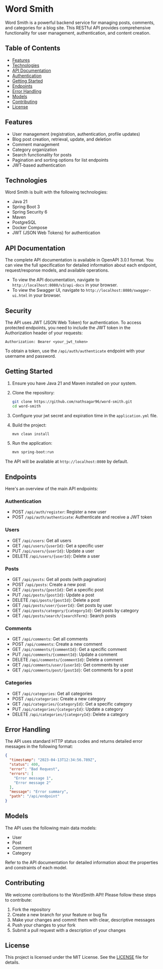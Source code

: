 # Word Smith

Word Smith is a powerful backend service for managing posts, comments, and categories for a blog site. This RESTful
API provides comprehensive functionality for user management, authentication, and content creation.

## Table of Contents

- [Features](#features)
- [Technologies](#technologies)
- [API Documentation](#api-documentation)
- [Authentication](#authentication)
- [Getting Started](#getting-started)
- [Endpoints](#endpoints)
- [Error Handling](#error-handling)
- [Models](#models)
- [Contributing](#contributing)
- [License](#license)

## Features

- User management (registration, authentication, profile updates)
- Blog post creation, retrieval, update, and deletion
- Comment management
- Category organization
- Search functionality for posts
- Pagination and sorting options for list endpoints
- JWT-based authentication

## Technologies

Word Smith is built with the following technologies:

- Java 21
- Spring Boot 3
- Spring Security 6
- Maven
- PostgreSQL
- Docker Compose
- JWT (JSON Web Tokens) for authentication

## API Documentation

The complete API documentation is available in OpenAPI 3.0.1 format. You can view the full specification for detailed
information about each endpoint, request/response models, and available operations.

- To view the API documentation, navigate to `http://localhost:8080/v3/api-docs` in your browser.
- To view the Swagger UI, navigate to `http://localhost:8080/swagger-ui.html` in your browser.

## Security

The API uses JWT (JSON Web Token) for authentication. To access protected endpoints, you need to include the JWT token
in the Authorization header of your requests:

```text
Authorization: Bearer <your_jwt_token>
```

To obtain a token, use the `/api/auth/authenticate` endpoint with your username and password.

## Getting Started

1. Ensure you have Java 21 and Maven installed on your system.
2. Clone the repository:

   ```bash
   git clone https://github.com/nathsagar96/word-smith.git
   cd word-smith
   ```

3. Configure your jwt secret and expiration time in the `application.yml` file.
4. Build the project:

   ```bash
   mvn clean install
   ```

5. Run the application:

   ```bash
   mvn spring-boot:run
   ```

The API will be available at `http://localhost:8080` by default.

## Endpoints

Here's an overview of the main API endpoints:

### Authentication

- POST `/api/auth/register`: Register a new user
- POST `/api/auth/authenticate`: Authenticate and receive a JWT token

### Users

- GET `/api/users`: Get all users
- GET `/api/users/{userId}`: Get a specific user
- PUT `/api/users/{userId}`: Update a user
- DELETE `/api/users/{userId}`: Delete a user

### Posts

- GET `/api/posts`: Get all posts (with pagination)
- POST `/api/posts`: Create a new post
- GET `/api/posts/{postId}`: Get a specific post
- PUT `/api/posts/{postId}`: Update a post
- DELETE `/api/posts/{postId}`: Delete a post
- GET `/api/posts/user/{userId}`: Get posts by user
- GET `/api/posts/category/{categoryId}`: Get posts by category
- GET `/api/posts/search/{searchTerm}`: Search posts

### Comments

- GET `/api/comments`: Get all comments
- POST `/api/comments`: Create a new comment
- GET `/api/comments/{commentId}`: Get a specific comment
- PUT `/api/comments/{commentId}`: Update a comment
- DELETE `/api/comments/{commentId}`: Delete a comment
- GET `/api/comments/user/{userId}`: Get comments by user
- GET `/api/comments/post/{postId}`: Get comments for a post

### Categories

- GET `/api/categories`: Get all categories
- POST `/api/categories`: Create a new category
- GET `/api/categories/{categoryId}`: Get a specific category
- PUT `/api/categories/{categoryId}`: Update a category
- DELETE `/api/categories/{categoryId}`: Delete a category

## Error Handling

The API uses standard HTTP status codes and returns detailed error messages in the following format:

```json
{
  "timestamp": "2023-04-13T12:34:56.789Z",
  "status": 400,
  "error": "Bad Request",
  "errors": [
    "Error message 1",
    "Error message 2"
  ],
  "message": "Error summary",
  "path": "/api/endpoint"
}
```

## Models

The API uses the following main data models:

- User
- Post
- Comment
- Category

Refer to the API documentation for detailed information about the properties and constraints of each model.

## Contributing

We welcome contributions to the WordSmith API! Please follow these steps to contribute:

1. Fork the repository
2. Create a new branch for your feature or bug fix
3. Make your changes and commit them with clear, descriptive messages
4. Push your changes to your fork
5. Submit a pull request with a description of your changes

## License

This project is licensed under the MIT License. See the [LICENSE](LICENSE) file for details.

